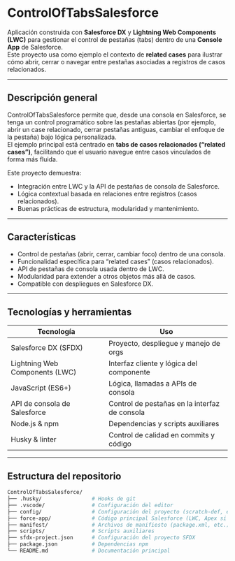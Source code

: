 # ControlOfTabsSalesforce


Aplicación construida con **Salesforce DX** y **Lightning Web Components (LWC)** para gestionar el control de pestañas (tabs) dentro de una **Console App** de Salesforce.  
Este proyecto usa como ejemplo el contexto de **related cases** para ilustrar cómo abrir, cerrar o navegar entre pestañas asociadas a registros de casos relacionados.

---

## Descripción general

ControlOfTabsSalesforce permite que, desde una consola en Salesforce, se tenga un control programático sobre las pestañas abiertas (por ejemplo, abrir un case relacionado, cerrar pestañas antiguas, cambiar el enfoque de la pestaña) bajo lógica personalizada.  
El ejemplo principal está centrado en **tabs de casos relacionados (“related cases”)**, facilitando que el usuario navegue entre casos vinculados de forma más fluida.

Este proyecto demuestra:

- Integración entre LWC y la API de pestañas de consola de Salesforce.  
- Lógica contextual basada en relaciones entre registros (casos relacionados).  
- Buenas prácticas de estructura, modularidad y mantenimiento.

---

## Características

- Control de pestañas (abrir, cerrar, cambiar foco) dentro de una consola.  
- Funcionalidad específica para “related cases” (casos relacionados).  
- API de pestañas de consola usada dentro de LWC.  
- Modularidad para extender a otros objetos más allá de casos.  
- Compatible con despliegues en Salesforce DX.

---

## Tecnologías y herramientas

| Tecnología | Uso |
|------------|-----|
| Salesforce DX (SFDX) | Proyecto, despliegue y manejo de orgs |
| Lightning Web Components (LWC) | Interfaz cliente y lógica del componente |
| JavaScript (ES6+) | Lógica, llamadas a APIs de consola |
| API de consola de Salesforce | Control de pestañas en la interfaz de consola |
| Node.js & npm | Dependencias y scripts auxiliares |
| Husky & linter | Control de calidad en commits y código |

---

## Estructura del repositorio

```bash
ControlOfTabsSalesforce/
├── .husky/                # Hooks de git
├── .vscode/               # Configuración del editor
├── config/                # Configuración del proyecto (scratch-def, etc.)
├── force-app/             # Código principal Salesforce (LWC, Apex si aplica)
├── manifest/              # Archivos de manifiesto (package.xml, etc.)
├── scripts/               # Scripts auxiliares
├── sfdx-project.json      # Configuración del proyecto SFDX
├── package.json           # Dependencias npm
└── README.md              # Documentación principal
